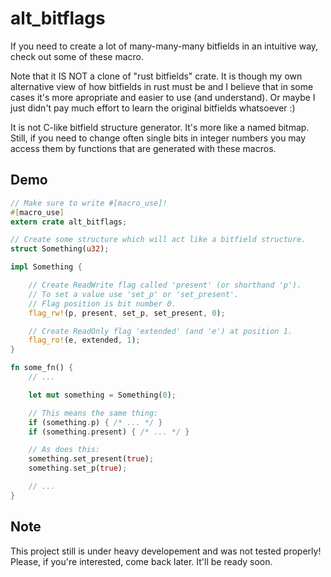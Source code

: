 # alt_bitflags
If you need to create a lot of many-many-many bitfields in an intuitive way, check out some of these macro.

Note that it IS NOT a clone of "rust bitfields" crate. It is though my own alternative view of how bitfields in rust must be and I believe that in some cases it's more apropriate and easier to use (and understand). Or maybe I just didn't pay much effort to learn the original bitfields whatsoever :)

It is not C-like bitfield structure generator. It's more like a named bitmap. Still, if you need to change often single bits in integer numbers you may access them by functions that are generated with these macros.

## Demo
```rust
// Make sure to write #[macro_use]!
#[macro_use]
extern crate alt_bitflags;

// Create some structure which will act like a bitfield structure.
struct Something(u32);

impl Something {

    // Create ReadWrite flag called 'present' (or shorthand 'p').
    // To set a value use 'set_p' or 'set_present'.
    // Flag position is bit number 0.
    flag_rw!(p, present, set_p, set_present, 0);

    // Create ReadOnly flag 'extended' (and 'e') at position 1.
    flag_ro!(e, extended, 1);
}

fn some_fn() {
    // ...

    let mut something = Something(0);

    // This means the same thing:
    if (something.p) { /* ... */ }
    if (something.present) { /* ... */ }

    // As does this:
    something.set_present(true);
    something.set_p(true);

    // ...
}
```

## Note
This project still is under heavy developement and was not tested properly! Please, if you're interested, come back later. It'll be ready soon.
